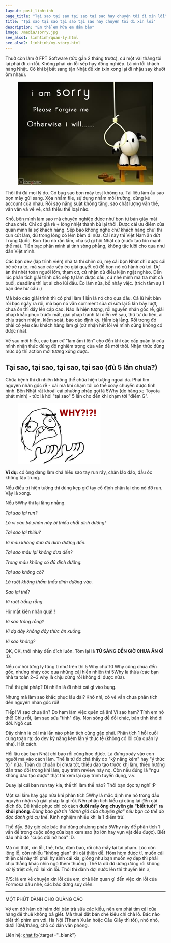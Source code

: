 ```yaml
---
layout: post_linhtinh
page_title: "Tại sao tại sao tại sao tại sao hay chuyện tôi đi xin lỗi"
title: "Tại sao tại sao tại sao tại sao hay chuyện tôi đi xin lỗi"
description: "Em thề em hứa em đảm bảo"
image: /media/sorry.jpg
see_also1: linhtinh/quan-ly.html
see_also2: linhtinh/my-story.html
---
```

Thuở còn làm ở FPT Software (tức gần 2 tháng trước), cứ một vài tháng tôi lại phải đi xin lỗi. Không phải xin lỗi sếp hay đồng nghiệp. Là xin lỗi khách hàng Nhật. Có khi bị bắt sang tận Nhật để xin (xin xong lại đi nhậu say khướt ôm nhau).

<figure>
  <div class="img-container"><img src="/media/sorry.jpg" alt="I am sorry"></div>
</figure>

Thôi thì đủ mọi lý do. Có bug sao bọn mày test không ra. Tài liệu làm ẩu sao bọn mày gửi sang. Xóa nhầm file, sử dụng nhầm môi trường, dùng ké account của nhau. Rồi sao năng suất không tăng, sao chất lượng vẫn thế, vân vân và vê vê, chả thiếu thể loại nào.

Khổ, bên mình làm sao mà chuyên nghiệp được như bọn tư bản giãy mãi chưa chết. Chỉ có giá rẻ + lòng nhiệt thành bù lại thôi. Được cái ưu điểm của quân mình là sợ khách hàng. Sếp bảo không nghe chứ khách hàng chửi thì cun cút làm, dù trong lòng có lèm bèm đi nữa. Cái này thì Việt Nam ăn đứt Trung Quốc. Bọn Tàu nó rắn lắm, chả sợ gì hội Nhật cả (nước tao lớn mạnh thế mà). Tiền bạc phân minh ái tình sòng phẳng, không tặc lưỡi cho qua như dân Việt mình.

Các bạn dev (lập trình viên) nhà ta thì chim cú, mẹ cái bọn Nhật chỉ được cái bé xé ra to, mà sao các sếp éo giải quyết cứ để bọn nó củ hành củ tỏi. Dự án thì nhét toàn người lởm, tham cơ, cứ nhận dù điều kiện ngặt nghèo. Đến lúc phân tích giải trình các sếp tự làm được đâu, cứ nhè mình mà tra mất cả buổi, deadline thì lụt ai cho lùi đâu. Éo làm nữa, bố nhảy việc. (trích tâm sự 1 bạn dev hư cấu :)

Mà báo cáo giải trình thì có phải làm 1 lần là nó cho qua đâu. Cả lũ hết bàn rồi bạc ngấy ra rồi, mà bọn nó  vẫn comment sửa đi sửa lại 5 lần bảy lượt, chưa ổn thì đẩy lên cấp cao. Nào là hiện tượng, rồi nguyên nhân gốc rễ, giải pháp khắc phục trước mắt, giải pháp tránh tái diễn về sau, thứ tự ưu tiên, ai chịu trách nhiệm, kiểm soát, báo cáo định kỳ. Hầm bà lằng. Rồi trong đó phải có yêu cầu khách hàng làm gì (cứ nhận hết lỗi về mình cũng không có được nha).

Về sau mới hiểu, các bạn cứ "làm ầm ĩ lên" cho đến khí các cấp quản lý của mình nhận thức đúng độ nghiêm trọng của vấn đề mới thôi. Nhận thức đúng mức độ thì action mới tương xứng được.

## Tại sao, tại sao, tại sao, tại sao (đủ 5 lần chưa?)

Chữa bệnh thì dĩ nhiên không thể chữa hiện tượng ngoài da. Phải tìm nguyên nhân gốc rễ - cái mà khi chạm tới có thể xoay chuyển được tình hình. Bên Nhật rất khoái cái phương pháp gọi là 5Why (do hãng xe Toyota phát minh) - tức là hỏi "tại sao" 5 lần cho đến khi chạm tới "điểm G".

<figure>
  <div class="img-container">
  <img src="/media/why.png" alt="Why?">
  </div>
</figure>

__Ví dụ:__ có ông đang làm chả hiểu sao tay run rẩy, chân lảo đảo, đầu óc không tập trung.

Nếu điều trị hiện tượng thì dùng kẹp giữ tay cố định chân lại cho nó đỡ run. Vậy là xong.

Nếu 5Why thì lại lằng nhằng.

_Tại sao lại run?_

_Là vì các bộ phận này bị thiếu chất dinh dưỡng!_

_Tại sao lại thiếu?_

_Vì máu không đưa đủ dinh dưỡng đến._

_Tại sao máu lại không đưa đến?_

_Trong máu không có đủ dinh dưỡng._

_Tại sao không có?_

_Là ruột không thẩm thấu dinh dưỡng vào._

_Sao lại thế?_

_Vì ruột trống rỗng._

Hừ mất kiên nhẫn quá!!!

_Vì sao trống rỗng?_

_Vì dạ dày không đẩy thức ăn xuống._

_Vì sao không?_

OK, OK, thôi nhảy đến đích luôn. Tóm lại là __TỪ SÁNG ĐẾN GIỜ CHƯA ĂN GÌ__ :D.

Nếu cứ hỏi từng ly từng tí như trên thì 5 Why chứ 10 Why cũng chưa đến gốc, nhưng nhảy cóc qua những cái hiển nhiên thì 5Why là thừa (các bạn nhà ta toàn 2~3 why là chịu cứng rồi không đi được nữa).

Thế thì giải pháp? Dĩ nhiên là đi nhét cái gì vào bụng.

Nhưng mà làm sao khắc phục lâu dài? Khó nhỉ, có vẻ vẫn chưa phân tích đến nguyên nhân gốc rồi!

Tiếp! Vì sao chưa ăn? Do ham làm việc quên cả ăn! Vì sao ham? Tính em nó thế! Chịu rồi, làm sao sửa "tính" đây. Non sông dễ đổi chác, bản tính khó di dời. Ngõ cụt.

Đây chính là cái mà lần nào phân tích cũng gặp phải. Phân tích 1 hồi cuối cùng toàn ra: do dev kỹ năng kém lẫn ý thức tệ (không có lỗi của quản lý nha). Hết cách.

Hồi lâu các bạn Nhật chỉ bảo rồi cũng học được. Là đừng xoáy vào con người mà vào cách làm. Thế là từ đó chả thấy do "kỹ năng kém" hay "ý thức tồi" nữa. Toàn do chuẩn bị chưa tốt, thiếu đào tạo trước khi làm, thiếu hướng dẫn trao đổi trong khi làm, quy trình review này nọ. Còn nếu đúng là "ngu không đào tạo được" thật thì xem lại quy trình tuyển dụng, v.v.

Quay lại cái bạn run tay kia, thế thì làm thế nào? Thôi bạn đọc tự nghĩ :P

Một sai lầm hay gặp nữa khi phân tích 5Why là mặc định mẹ nó trong đầu nguyên nhân và giải pháp là gì rồi. Nên phân tích kiểu gì cũng lái đến cái đích đó. Để khắc phục chỉ có cách __đuổi mấy ông chuyên gia "biết tuốt" ra khỏi phòng__. _Đừng bao giờ tin "đánh giá của chuyên gia" nếu bạn có thể đo đạc đánh giá cụ thể_. Kinh nghiệm nhiều khi là 1 điểm trừ.

Thế đấy. Bây giờ các bác thử dùng phương pháp 5Why này để phân tích 1 vấn đề trong cuộc sống của bạn xem sao (to lớn hay vụn vặt đều được). Biết đâu nhờ đó "cuộc đời nở hoa" :D.

Mà nói thật, xin lỗi, thề, hứa, đảm bảo, rồi chả mấy lại tái phạm. Lúc còn lông lỗ, còn nhiều "không gian" thì cải thiện dễ. Hòm hòm được tí, muốn cải thiện cái này thì phải hy sinh cái kia, giống như bạn muốn vợ đẹp thì phải chịu thằng khác nhìn ngó thèm thuồng. Thế là dở dở ương ương rồi không xử lý triệt để, rồi lại xin lỗi. Thôi thì đành đợi nước lên thì thuyền lên :(

P/S: là em kể chuyện xin lỗi của em, chả liên quan gì đến việc xin lỗi của Formosa đâu nhé, các bác đừng suy diễn.

---

MỘT PHÚT DÀNH CHO QUẢNG CÁO

Vợ em dở hâm dở hám đòi bán trà sữa các kiểu, nên em phải tìm cái cửa hàng để thuê không bả giết. Mà thuê đắt bán chè kiểu chi chả lỗ. Bác nào biết thì phím em với. Hà Nội (Thanh Xuân hoặc Cầu Giấy thì tốt), nhỏ nhỏ, dưới 10M/tháng, chỗ có dân văn phòng.

Liên hệ: [chat fb](https://m.me/mangcut.vn){:target="_blank"}